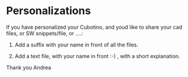 # Personalizations

If you have personalized your Cubotino, and youd like to share your cad files, or SW snippets/file, or ....:

1) Add a suffix with your name in front of all the files.

2) Add a text file, with your name in front :-) , with a short explanation.


Thank you
Andrea
